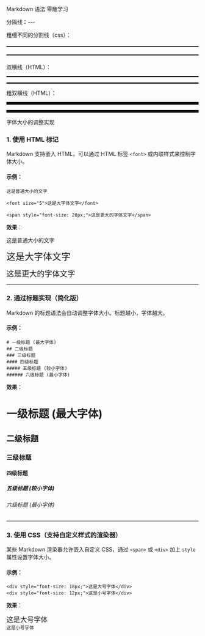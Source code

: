 Markdown 语法 零散学习

分隔线：---

粗细不同的分割线（css）：<div style="border-top: 2px solid black; margin: 20px 0;"></div>

<div style="border-top: 2px solid black; margin: 20px 0;"></div>

双横线（HTML）：<hr style="border: 1px solid black;">

<hr style="border: 1px solid black;">

粗双横线（HTML）：<hr style="border: 3px solid black;">

<hr style="border: 3px solid black;">

字体大小的调整实现

### 1. **使用 HTML 标记**

Markdown 支持嵌入 HTML，可以通过 HTML 标签 `<font>` 或内联样式来控制字体大小。

#### 示例：

```
这是普通大小的文字

<font size="5">这是大字体文字</font>

<span style="font-size: 20px;">这是更大的字体文字</span>
```

**效果**： 

这是普通大小的文字

<font size="5">这是大字体文字</font>

<span style="font-size: 20px;">这是更大的字体文字</span>

------

### 2. **通过标题实现（简化版）**

Markdown 的标题语法会自动调整字体大小。标题越小，字体越大。

#### 示例：

```
# 一级标题 (最大字体)
## 二级标题
### 三级标题
#### 四级标题
##### 五级标题 (较小字体)
###### 六级标题 (最小字体)
```

**效果**：

# 一级标题 (最大字体)

## 二级标题

### 三级标题

#### 四级标题

##### 五级标题 (较小字体)

###### 六级标题 (最小字体)

------

### 3. **使用 CSS（支持自定义样式的渲染器）**

某些 Markdown 渲染器允许嵌入自定义 CSS，通过 `<span>` 或 `<div>` 加上 `style` 属性设置字体大小。

#### 示例：

```
<div style="font-size: 18px;">这是大号字体</div>
<div style="font-size: 12px;">这是小号字体</div>
```

**效果**：

<div style="font-size: 18px;">这是大号字体</div> <div style="font-size: 12px;">这是小号字体</div>